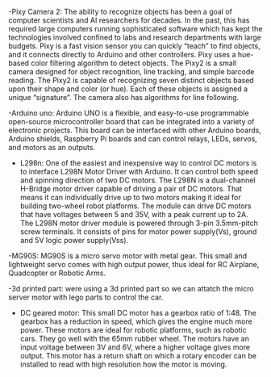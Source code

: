 -Pixy Camera 2:
   The ability to recognize objects has been a goal of computer scientists and AI researchers for decades. In the past, this has required large computers     running sophisticated software which has kept the technologies involved confined to labs and research departments with large budgets. Pixy is a fast       vision sensor you can quickly “teach” to find objects, and it connects directly to Arduino and other controllers. Pixy uses a hue-based color filtering     algorithm to detect objects. The Pixy2 is a small camera designed for object recognition, line tracking, and simple barcode reading. The Pixy2 is capable   of recognizing seven distinct objects based upon their shape and color (or hue).  Each of these objects is assigned a unique “signature”. The camera also   has algorithms for line following.

-Arduino uno: 
  Arduino UNO is a flexible, and easy-to-use programmable open-source microcontroller board that can be integrated into a variety of electronic projects.     This board can be interfaced with other Arduino boards, Arduino shields, Raspberry Pi boards and can control relays, LEDs, servos, and motors as an         outputs.
 
 - L298n:
  One of the easiest and inexpensive way to control DC motors is to interface L298N Motor Driver with Arduino. It can control both speed and spinning         direction of two DC motors. The L298N is a dual-channel H-Bridge motor driver capable of driving a pair of DC motors. That means it can individually       drive  up to two motors making it ideal for building two-wheel robot platforms. The module can drive DC motors that have voltages between 5 and 35V,       with a peak current up to 2A. The L298N motor driver module is powered through 3-pin 3.5mm-pitch screw terminals. It consists of pins for motor             power supply(Vs), ground and 5V logic power supply(Vss).
 
 -MG90S: 
    MG90S is a micro servo motor with metal gear. This small and lightweight servo comes with high output power, thus ideal for RC Airplane, Quadcopter or     Robotic Arms.
    
-3d printed part:
    were using a 3d printed part so we can attatch the micro server motor with lego parts to control the car.

- DC geared motor: This small DC motor has a gearbox ratio of 1:48. The gearbox has a reduction in speed, which gives the engine much more power. These motors are ideal for robotic platforms, such as robotic cars. They go well with the 65mm rubber wheel. The motors have an input voltage between 3V and 6V, where a higher voltage gives more output. This motor has a return shaft on which a rotary encoder can be installed to read with high resolution how the motor is moving.

    

